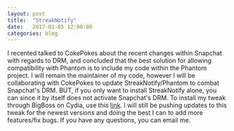 ```yaml
---
layout: post
title:  "StreakNotify"
date:   2017-01-05 12:00:00
categories: blog
---
```


I recented talked to CokePokes about the recent changes within Snapchat with regards to DRM, and concluded that the best solution for allowing compatibility with Phantom is to include my code within the Phantom project. I will remain the maintainer of my code, however I will be collaborating with CokePokes to update StreakNotify/Phantom to combat Snapchat's DRM. BUT, if you only want to install StreakNotify alone, you can since it by itself does not activate Snapchat's DRM. To install my tweak through BigBoss on Cydia, use this [link](http://cydia.saurik.com/package/com.yungraj.streaknotify/). I will still be pushing updates to this tweak for the newest versions and doing the best I can to add more features/fix bugs. If you have any questions, you can email me.
